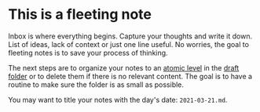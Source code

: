 # This is a fleeting note

Inbox is where everything begins. Capture your thoughts and write it down. List of ideas, lack of context or just one line useful. No worries, the goal to fleeting notes is to save your process of thinking.

The next steps are to organize your notes to an [atomic level](../notes/atomic-notes.md) in the [draft folder](../drafts/note-quite-ready.md) or to delete them if there is no relevant content. The goal is to have a routine to make sure the folder is as small as possible.

You may want to title your notes with the day's date: `2021-03-21.md`.
